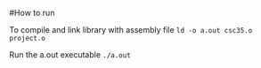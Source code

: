 #How to run

To compile and link library with assembly file
```ld -o a.out csc35.o project.o```

Run the a.out executable
```./a.out```

